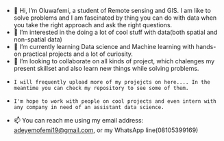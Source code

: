 - 👋 Hi, I’m Oluwafemi, a student of Remote sensing and GIS. I am like to solve problems and I am fascinated by thing you can do with data when you take the right approach and ask the right questions.
- 👀 I’m interested in the doing a lot of cool stuff with data(both spatial and non-spatial data) 
- 🌱 I’m currently learning Data science and Machine learning with hands-on practical projects and a lot of curiosity. 
- 💞️ I’m looking to collaborate on all kinds of project, which chalenges my present skillset and also learn new things while solving problems.
-     I will frequently upload more of my projejcts on here.... In the meantime you can check my repository to see some of them.
-     I'm hope to work with people on cool projects and even intern with any company in need of an assistant data science. 
- 📫 You can reach me using my email address: adeyemofemi19@gmail.com, or my WhatsApp line(08105399169)

<!---
Oluwafemi-John20/Oluwafemi-John20 is a ✨ special ✨ repository because its `README.md` (this file) appears on your GitHub profile.
You can click the Preview link to take a look at your changes.
--->
